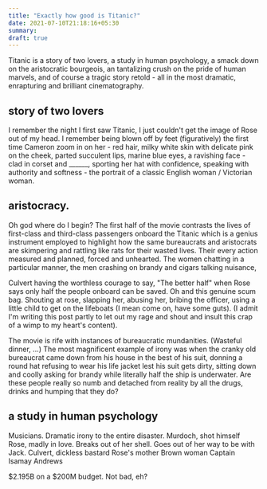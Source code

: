 ```yaml
---
title: "Exactly how good is Titanic?"
date: 2021-07-10T21:18:16+05:30
summary: 
draft: true
---
```


Titanic is a story of two lovers, a study in human psychology, a smack down on the aristocratic bourgeois, an tantalizing crush on the pride of human marvels, and of course a tragic story retold - all in the most dramatic, enrapturing and brilliant cinematography.  

## story of two lovers

I remember the night I first saw Titanic, I just couldn't get the image of Rose out of my head. I remember being blown off by feet (figuratively) the first time Cameron zoom in on her - red hair, milky white skin with delicate pink on the cheek, parted succulent lips, marine blue eyes, a ravishing face - clad in corset and ______, sporting her hat with confidence, speaking with authority and softness - the portrait of a classic English woman / Victorian woman.


## aristocracy.

Oh god where do I begin? The first half of the movie contrasts the lives of first-class and third-class passengers onboard the Titanic which is a genius instrument employed to highlight how the same bureaucrats and aristocrats are skimpering and rattling like rats for their wasted lives. Their every action measured and planned, forced and unhearted. The women chatting in a particular manner, the men crashing on brandy and cigars talking nuisance,

Culvert having the worthless courage to say, "The better half" when Rose says only half the people onboard can be saved. Oh and this genuine scum bag. Shouting at rose, slapping her, abusing her, bribing the officer, using a little child to get on the lifeboats (I mean come on, have some guts). (I admit I'm writing this post partly to let out my rage and shout and insult this crap of a wimp to my heart's content).

The movie is rife with instances of bureaucratic mundanities. (Wasteful dinner, ...)
The most magnificent example of irony was when the cranky old bureaucrat came down from his house in the best of his suit, donning a round hat refusing to wear his life jacket lest his suit gets dirty, sitting down and coolly asking for brandy while literally half the ship is underwater. Are these people really so numb and detached from reality by all the drugs, drinks and humping that they do?

## a study in human psychology

Musicians. Dramatic irony to the entire disaster.
Murdoch, shot himself
Rose, madly in love. Breaks out of her shell. Goes out of her way to be with Jack.
Culvert, dickless bastard
Rose's mother
Brown woman
Captain
Isamay
Andrews

$2.195B on a $200M budget. Not bad, eh?
